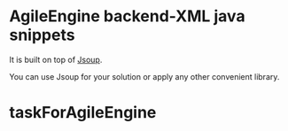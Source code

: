 # AgileEngine backend-XML java snippets

It is built on top of [Jsoup](https://jsoup.org/).

You can use Jsoup for your solution or apply any other convenient library. 
# taskForAgileEngine
